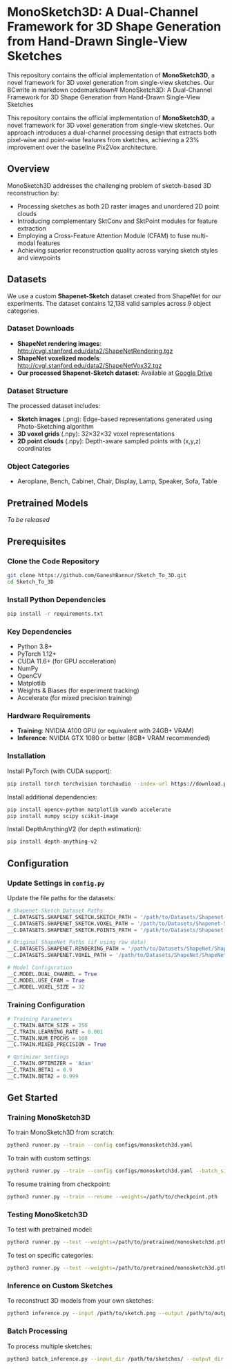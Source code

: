 # MonoSketch3D: A Dual-Channel Framework for 3D Shape Generation from Hand-Drawn Single-View Sketches

This repository contains the official implementation of **MonoSketch3D**, a novel framework for 3D voxel generation from single-view sketches. Our BCwrite in markdown codemarkdown# MonoSketch3D: A Dual-Channel Framework for 3D Shape Generation from Hand-Drawn Single-View Sketches

This repository contains the official implementation of **MonoSketch3D**, a novel framework for 3D voxel generation from single-view sketches. Our approach introduces a dual-channel processing design that extracts both pixel-wise and point-wise features from sketches, achieving a 23% improvement over the baseline Pix2Vox architecture.

## Overview

MonoSketch3D addresses the challenging problem of sketch-based 3D reconstruction by:
- Processing sketches as both 2D raster images and unordered 2D point clouds
- Introducing complementary SktConv and SktPoint modules for feature extraction
- Employing a Cross-Feature Attention Module (CFAM) to fuse multi-modal features
- Achieving superior reconstruction quality across varying sketch styles and viewpoints

## Datasets

We use a custom **Shapenet-Sketch** dataset created from ShapeNet for our experiments. The dataset contains 12,138 valid samples across 9 object categories.

### Dataset Downloads
- **ShapeNet rendering images**: http://cvgl.stanford.edu/data2/ShapeNetRendering.tgz
- **ShapeNet voxelized models**: http://cvgl.stanford.edu/data2/ShapeNetVox32.tgz
- **Our processed Shapenet-Sketch dataset**: Available at [Google Drive](https://drive.google.com/file/d/1Bo_m4b2inA3AuGibV9R8S_sIZTOiE12V/view?usp=sharing)

### Dataset Structure
The processed dataset includes:
- **Sketch images** (.png): Edge-based representations generated using Photo-Sketching algorithm
- **3D voxel grids** (.npy): 32×32×32 voxel representations
- **2D point clouds** (.npy): Depth-aware sampled points with (x,y,z) coordinates

### Object Categories
- Aeroplane, Bench, Cabinet, Chair, Display, Lamp, Speaker, Sofa, Table

## Pretrained Models
*To be released*

## Prerequisites

### Clone the Code Repository
```bash
git clone https://github.com/GaneshBannur/Sketch_To_3D.git
cd Sketch_To_3D
```

### Install Python Dependencies
```bash
pip install -r requirements.txt
```

### Key Dependencies
- Python 3.8+
- PyTorch 1.12+
- CUDA 11.6+ (for GPU acceleration)
- NumPy
- OpenCV
- Matplotlib
- Weights & Biases (for experiment tracking)
- Accelerate (for mixed precision training)

### Hardware Requirements
- **Training**: NVIDIA A100 GPU (or equivalent with 24GB+ VRAM)
- **Inference**: NVIDIA GTX 1080 or better (8GB+ VRAM recommended)

### Installation

Install PyTorch (with CUDA support):
```bash
pip install torch torchvision torchaudio --index-url https://download.pytorch.org/whl/cu118
```

Install additional dependencies:
```bash
pip install opencv-python matplotlib wandb accelerate
pip install numpy scipy scikit-image
```

Install DepthAnythingV2 (for depth estimation):
```bash
pip install depth-anything-v2
```

## Configuration

### Update Settings in `config.py`

Update the file paths for the datasets:
```python
# Shapenet-Sketch Dataset Paths
__C.DATASETS.SHAPENET_SKETCH.SKETCH_PATH = '/path/to/Datasets/Shapenet-Sketch/sketches/%s/%s.png'
__C.DATASETS.SHAPENET_SKETCH.VOXEL_PATH = '/path/to/Datasets/Shapenet-Sketch/voxels/%s/%s_voxel.npy'
__C.DATASETS.SHAPENET_SKETCH.POINTS_PATH = '/path/to/Datasets/Shapenet-Sketch/points/%s/%s_points.npy'

# Original ShapeNet Paths (if using raw data)
__C.DATASETS.SHAPENET.RENDERING_PATH = '/path/to/Datasets/ShapeNet/ShapeNetRendering/%s/%s/rendering/%02d.png'
__C.DATASETS.SHAPENET.VOXEL_PATH = '/path/to/Datasets/ShapeNet/ShapeNetVox32/%s/%s/model.binvox'

# Model Configuration
__C.MODEL.DUAL_CHANNEL = True
__C.MODEL.USE_CFAM = True
__C.MODEL.VOXEL_SIZE = 32
```

### Training Configuration
```python
# Training Parameters
__C.TRAIN.BATCH_SIZE = 256
__C.TRAIN.LEARNING_RATE = 0.001
__C.TRAIN.NUM_EPOCHS = 100
__C.TRAIN.MIXED_PRECISION = True

# Optimizer Settings
__C.TRAIN.OPTIMIZER = 'Adam'
__C.TRAIN.BETA1 = 0.9
__C.TRAIN.BETA2 = 0.999
```

## Get Started

### Training MonoSketch3D
To train MonoSketch3D from scratch:
```bash
python3 runner.py --train --config configs/monosketch3d.yaml
```

To train with custom settings:
```bash
python3 runner.py --train --config configs/monosketch3d.yaml --batch_size 128 --lr 0.0005
```

To resume training from checkpoint:
```bash
python3 runner.py --train --resume --weights=/path/to/checkpoint.pth
```

### Testing MonoSketch3D
To test with pretrained model:
```bash
python3 runner.py --test --weights=/path/to/pretrained/monosketch3d.pth
```

To test on specific categories:
```bash
python3 runner.py --test --weights=/path/to/pretrained/monosketch3d.pth --categories chair,table,sofa
```

### Inference on Custom Sketches
To reconstruct 3D models from your own sketches:
```bash
python3 inference.py --input /path/to/sketch.png --output /path/to/output/ --weights /path/to/pretrained/monosketch3d.pth
```

### Batch Processing
To process multiple sketches:
```bash
python3 batch_inference.py --input_dir /path/to/sketches/ --output_dir /path/to/outputs/ --weights /path/to/pretrained/monosketch3d.pth
```
